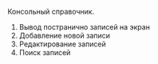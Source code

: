 Консольный справочник.
1. Вывод постранично записей на экран
2. Добавление новой записи
3. Редактирование записей
4. Поиск записей 
